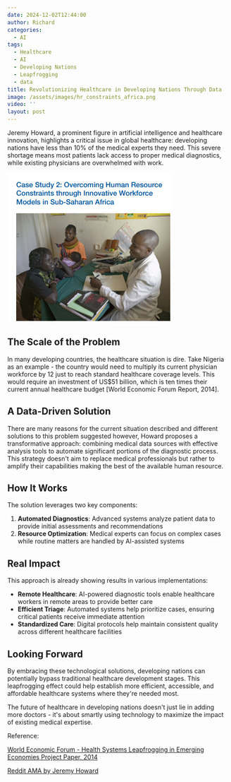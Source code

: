 ```yaml
---
date: 2024-12-02T12:44:00
author: Richard
categories:
  - AI
tags:
  - Healthcare
  - AI
  - Developing Nations
  - Leapfrogging
  - data
title: Revolutionizing Healthcare in Developing Nations Through Data
image: /assets/images/hr_constraints_africa.png
video: ''
layout: post
---
```

Jeremy Howard, a prominent figure in artificial intelligence and healthcare innovation, highlights a critical issue in global healthcare: developing nations have less than 10% of the medical experts they need. This severe shortage means most patients lack access to proper medical diagnostics, while existing physicians are overwhelmed with work.

![Doctor and patients](/assets/images/hr_constraints_africa.png "Overcoming Human resource constriants through innovative workforce")

## The Scale of the Problem

In many developing countries, the healthcare situation is dire. Take Nigeria as an example - the country would need to multiply its current physician workforce by 12 just to reach standard healthcare coverage levels. This would require an investment of US$51 billion, which is ten times their current annual healthcare budget [World Economic Forum Report, 2014].

## A Data-Driven Solution

There are many reasons for the current situation described and different solutions to this problem suggested however,  Howard proposes a transformative approach: combining medical data sources with effective analysis tools to automate significant portions of the diagnostic process. This strategy doesn't aim to replace medical professionals but rather to amplify their capabilities making the best of the available human resource.

## How It Works

The solution leverages two key components:

1. **Automated Diagnostics**: Advanced systems analyze patient data to provide initial assessments and recommendations
2. **Resource Optimization**: Medical experts can focus on complex cases while routine matters are handled by AI-assisted systems

## Real Impact

This approach is already showing results in various implementations:

- **Remote Healthcare**: AI-powered diagnostic tools enable healthcare workers in remote areas to provide better care
- **Efficient Triage**: Automated systems help prioritize cases, ensuring critical patients receive immediate attention
- **Standardized Care**: Digital protocols help maintain consistent quality across different healthcare facilities

## Looking Forward

By embracing these technological solutions, developing nations can potentially bypass traditional healthcare development stages. This leapfrogging effect could help establish more efficient, accessible, and affordable healthcare systems where they're needed most.

The future of healthcare in developing nations doesn't just lie in adding more doctors - it's about smartly using technology to maximize the impact of existing medical expertise.

Reference:

[World Economic Forum - Health Systems Leapfrogging in Emerging Economies Project Paper, 2014](https://www3.weforum.org/docs/WEF_HealthSystem_LeapfroggingEmergingEconomies_ProjectPaper_2014.pdf)

[Reddit AMA by Jeremy Howard](https://www.reddit.com/r/Futurology/comments/2p6k20/im_jeremy_howard_enlitic_ceo_kaggle_past/)

